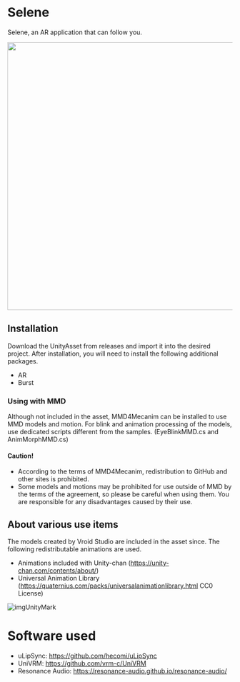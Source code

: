 # Selene 
Selene, an AR application that can follow you.

<img width="600" src="https://github.com/user-attachments/assets/56b56a28-71a4-4673-8809-0988f1763f2c">

## Installation
Download the UnityAsset from releases and import it into the desired project.
After installation, you will need to install the following additional packages.
- AR
- Burst

### Using with MMD 
Although not included in the asset, MMD4Mecanim can be installed to use MMD models and motion.
For blink and animation processing of the models, use dedicated scripts different from the samples. (EyeBlinkMMD.cs and AnimMorphMMD.cs)

#### Caution!
- According to the terms of MMD4Mecanim, redistribution to GitHub and other sites is prohibited.
- Some models and motions may be prohibited for use outside of MMD by the terms of the agreement, so please be careful when using them. You are responsible for any disadvantages caused by their use.

## About various use items 
The models created by Vroid Studio are included in the asset since.
The following redistributable animations are used.
- Animations included with Unity-chan (https://unity-chan.com/contents/about/)
- Universal Animation Library (https://quaternius.com/packs/universalanimationlibrary.html CC0 License)

![imgUnityMark](https://github.com/user-attachments/assets/52d97a06-f442-4219-8856-617b31994320)

# Software used
- uLipSync: https://github.com/hecomi/uLipSync
- UniVRM: https://github.com/vrm-c/UniVRM
- Resonance Audio: https://resonance-audio.github.io/resonance-audio/
